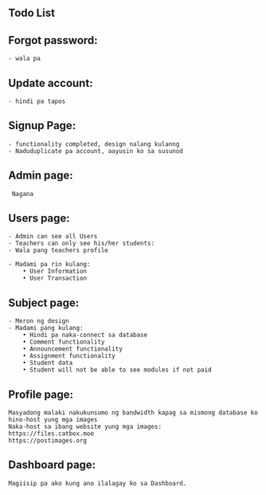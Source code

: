 ## Todo List

## Forgot password:

    - wala pa

## Update account:

    - hindi pa tapos

## Signup Page:

    - functionality completed, design nalang kulanng
    - Naduduplicate pa account, aayusin ko sa susunod

## Admin page:

     Nagana

## Users page:

    - Admin can see all Users
    - Teachers can only see his/her students:
    - Wala pang teachers profile

    - Madami pa rin kulang:
        • User Information
        • User Transaction

## Subject page:

    - Meron ng design
    - Madami pang kulang:
        • Hindi pa naka-connect sa database
        • Comment functionality
        • Announcement functionality
        • Assignment functionality
        • Student data
        • Student will not be able to see modules if not paid

## Profile page:

    Masyadong malaki nakukunsumo ng bandwidth kapag sa mismong database ko hino-host yung mga images
    Naka-host sa ibang website yung mga images:
    https://files.catbox.moe
    https://postimages.org

## Dashboard page:

    Magiisip pa ako kung ano ilalagay ko sa Dashboard.
